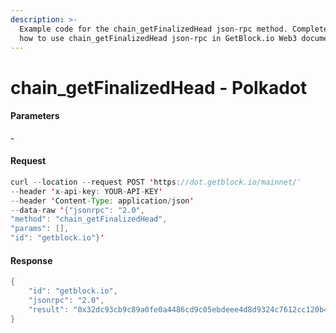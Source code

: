 ```yaml
---
description: >-
  Example code for the chain_getFinalizedHead json-rpc method. Сomplete guide on
  how to use chain_getFinalizedHead json-rpc in GetBlock.io Web3 documentation.
---
```


# chain\_getFinalizedHead - Polkadot

#### Parameters

\-

#### Request

```java
curl --location --request POST 'https://dot.getblock.io/mainnet/' 
--header 'x-api-key: YOUR-API-KEY' 
--header 'Content-Type: application/json' 
--data-raw '{"jsonrpc": "2.0",
"method": "chain_getFinalizedHead",
"params": [],
"id": "getblock.io"}'
```

#### Response

```java
{
    "id": "getblock.io",
    "jsonrpc": "2.0",
    "result": "0x32dc93cb9c89a0fe0a4486cd9c05ebdeee4d8d9324c7612cc120b4728f6c3bb6"
}
```
